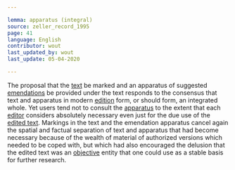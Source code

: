 ```yaml
---

lemma: apparatus (integral)
source: zeller_record_1995
page: 41
language: English
contributor: wout
last_updated_by: wout
last_update: 05-04-2020

---
```


The proposal that the [text](text.html) be marked and an apparatus of suggested [emendations](emendationOvert.html) be provided under the text responds to the consensus that text and apparatus in modern [edition](editionScholarly.html) form, or should form, an integrated whole. Yet users tend not to consult the [apparatus](apparatusCritical.html) to the extent that each [editor](editorScholarly.html) considers absolutely necessary even just for the due use of the [edited text](textEdited.html). Markings in the text and the emendation apparatus cancel again the spatial and factual separation of text and apparatus that had become necessary because of the wealth of material of authorized versions which needed to be coped with, but which had also encouraged the delusion that the edited text was an [objective](objectivity.html) entity that one could use as a stable basis for further research.
